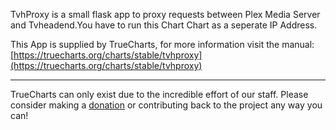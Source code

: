 TvhProxy is a small flask app to proxy requests between Plex Media Server and Tvheadend.You have to run this Chart Chart as a seperate IP Address.

This App is supplied by TrueCharts, for more information visit the manual: [https://truecharts.org/charts/stable/tvhproxy](https://truecharts.org/charts/stable/tvhproxy)

---

TrueCharts can only exist due to the incredible effort of our staff.
Please consider making a [donation](https://truecharts.org/sponsor) or contributing back to the project any way you can!

